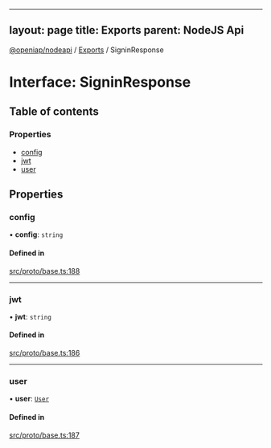 
---
layout: page
title: Exports
parent: NodeJS Api
---
[@openiap/nodeapi](../README.md) / [Exports](../modules.md) / SigninResponse

# Interface: SigninResponse

## Table of contents

### Properties

- [config](SigninResponse.md#config)
- [jwt](SigninResponse.md#jwt)
- [user](SigninResponse.md#user)

## Properties

### config

• **config**: `string`

#### Defined in

[src/proto/base.ts:188](https://github.com/openiap/nodeapi/blob/a6b5438/src/proto/base.ts#L188)

___

### jwt

• **jwt**: `string`

#### Defined in

[src/proto/base.ts:186](https://github.com/openiap/nodeapi/blob/a6b5438/src/proto/base.ts#L186)

___

### user

• **user**: [`User`](../modules.md#user)

#### Defined in

[src/proto/base.ts:187](https://github.com/openiap/nodeapi/blob/a6b5438/src/proto/base.ts#L187)
